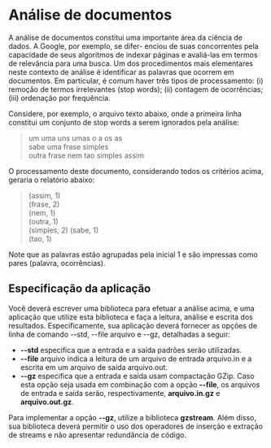 # Análise de documentos

A análise de documentos constitui uma importante área da ciência de dados. A Google, por exemplo, se difer-
enciou de suas concorrentes pela capacidade de seus algoritmos de indexar páginas e avaliá-las em termos de
relevância para uma busca. Um dos procedimentos mais elementares neste contexto de análise é identificar as
palavras que ocorrem em documentos. Em particular, é comum haver três tipos de processamento: (i) remoção
de termos irrelevantes (stop words); (ii) contagem de ocorrências; (iii) ordenação por frequência.  

Considere, por exemplo, o arquivo texto abaixo, onde a primeira linha constitui um conjunto de stop words
a serem ignorados pela análise:

> um uma uns umas o a os as  
sabe uma frase simples  
outra frase nem tao simples assim  

O processamento deste documento, considerando todos os critérios acima, geraria o relatório abaixo:
> (assim, 1)  
> (frase, 2)  
> (nem, 1)  
> (outra, 1)  
> (simples, 2) (sabe, 1)  
> (tao, 1)  

Note que as palavras estão agrupadas pela inicial 1 e são impressas como pares (palavra, ocorrências).

## Especificação da aplicação
Você deverá escrever uma biblioteca para efetuar a análise acima, e uma aplicação que utilize esta biblioteca e
faça a leitura, análise e escrita dos resultados. Especificamente, sua aplicação deverá fornecer as opções de linha
de comando --std, --file arquivo e --gz, detalhadas a seguir:  

* **--std**  especifica que a entrada e a saı́da padrões serão utilizadas.
* **--file** arquivo indica a leitura de um arquivo de entrada arquivo.in e a escrita em um arquivo de saı́da
arquivo.out.  
* **--gz** especifica que a entrada e saı́da usam compactação GZip. Caso esta opção seja usada em combinação com
a opção **--file**, os arquivos de entrada e saı́da serão, respectivamente, **arquivo.in.gz** e **arquivo.out.gz**.

Para implementar a opção **--gz**, utilize a biblioteca **gzstream**. Além disso, sua biblioteca deverá permitir o
uso dos operadores de inserção e extração de streams e não apresentar redundância de código.
